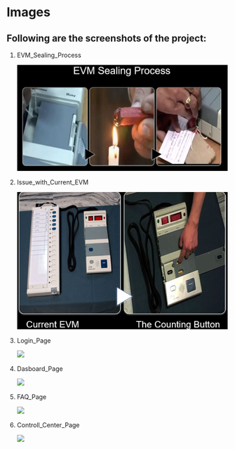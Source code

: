 # Images

## Following are the screenshots of the project:
1. EVM_Sealing_Process

   <img src="https://github.com/ashwinikumar1913/LTTS_SDLC/blob/main/6_Images/evm%20sealing%20process.JPG"/>

2. Issue_with_Current_EVM

    <img src="https://github.com/ashwinikumar1913/LTTS_SDLC/blob/main/6_Images/issue.JPG"/>

3. Login_Page

    <img src="https://github.com/shivamnarware/SDLC_LTTS_Minor_Project/blob/main/6_ImagesAndVideos/3_Login_Page.png"/>

4. Dasboard_Page

    <img src="https://github.com/shivamnarware/SDLC_LTTS_Minor_Project/blob/main/6_ImagesAndVideos/4_Dasboard_Page.png"/>

5. FAQ_Page

    <img src="https://github.com/shivamnarware/SDLC_LTTS_Minor_Project/blob/main/6_ImagesAndVideos/5_FAQ_Page.png"/>

6. Controll_Center_Page

    <img src="https://github.com/shivamnarware/SDLC_LTTS_Minor_Project/blob/main/6_ImagesAndVideos/6_Controll_Center_Page.png"/>





    
